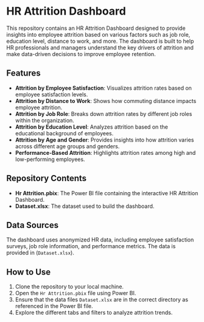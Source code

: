 # HR Attrition Dashboard

This repository contains an HR Attrition Dashboard designed to provide insights into employee attrition based on various factors such as job role, education level, distance to work, and more. The dashboard is built to help HR professionals and managers understand the key drivers of attrition and make data-driven decisions to improve employee retention.

## Features

- **Attrition by Employee Satisfaction**: Visualizes attrition rates based on employee satisfaction levels.
- **Attrition by Distance to Work**: Shows how commuting distance impacts employee attrition.
- **Attrition by Job Role**: Breaks down attrition rates by different job roles within the organization.
- **Attrition by Education Level**: Analyzes attrition based on the educational background of employees.
- **Attrition by Age and Gender**: Provides insights into how attrition varies across different age groups and genders.
- **Performance-Based Attrition**: Highlights attrition rates among high and low-performing employees.

## Repository Contents

- **Hr Attrition.pbix**: The Power BI file containing the interactive HR Attrition Dashboard.
- **Dataset.xlsx**: The dataset used to build the dashboard.

## Data Sources

The dashboard uses anonymized HR data, including employee satisfaction surveys, job role information, and performance metrics. The data is provided in  (`Dataset.xlsx`).

## How to Use

1. Clone the repository to your local machine.
2. Open the `Hr Attrition.pbix` file using Power BI.
3. Ensure that the data files `Dataset.xlsx`  are in the correct directory as referenced in the Power BI file.
4. Explore the different tabs and filters to analyze attrition trends.

